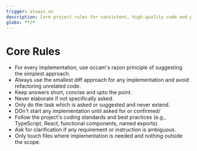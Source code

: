 ```yaml
---
trigger: always_on
description: Core project rules for consistent, high-quality code and process.
globs: **/*
---
```


# Core Rules

- For every implementation, use occam's razon principle of suggesting the simplest approach.
- Always use the smallest diff approach for any implementation and avoid refactoring unrelated code. 
- Keep answers short, concise and upto the point.
- Never elaborate if not specifically asked.
- Only do the task which is asked or suggested and never extend.
- DOn't start any implementation until asked for or confirmed/
- Follow the project's coding standards and best practices (e.g., TypeScript, React, functional components, named exports).
- Ask for clarification if any requirement or instruction is ambiguous.
- Only touch files where implementation is needed and nothing outside the scope.